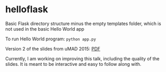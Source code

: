 helloflask
==========
Basic Flask directory structure minus the empty templates folder, which is not used in the basic Hello World app

To run Hello World program:
<code>python app.py</code>

Version 2 of the slides from uMAD 2015: [PDF](http://taylorbar.net/uMAD_Intro_to_Web_Dev.pdf)

Currently, I am working on improving this talk, including the quality of the slides. It is meant to be interactive and easy to follow along with.

